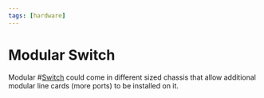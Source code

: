 ```yaml
---
tags: [hardware]
---
```


# Modular Switch

Modular #[Switch](202207051907.md) could come in different sized chassis that
allow additional modular line cards (more ports) to be installed on it.
